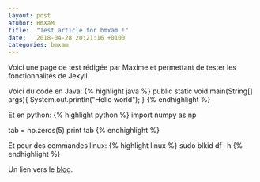 ```yaml
---
layout: post
atuhor: BmXaM
title:  "Test article for bmxam !"
date:   2018-04-28 20:21:16 +0100
categories: bmxam
---
```

Voici une page de test rédigée par Maxime et permettant de tester les fonctionnalités de Jekyll.

Voici du code en Java:
{% highlight java %}
public static void main(String[] args){
  System.out.println("Hello world");
}
{% endhighlight %}

Et en python:
{% highlight python %}
import numpy as np

tab = np.zeros(5)
print tab
{% endhighlight %}

Et pour des commandes linux:
{% highlight linux %}
sudo blkid
df -h
{% endhighlight %}

Un lien vers le [blog][blog-url].

[blog-url]: https://jacknbob.fr/blog
